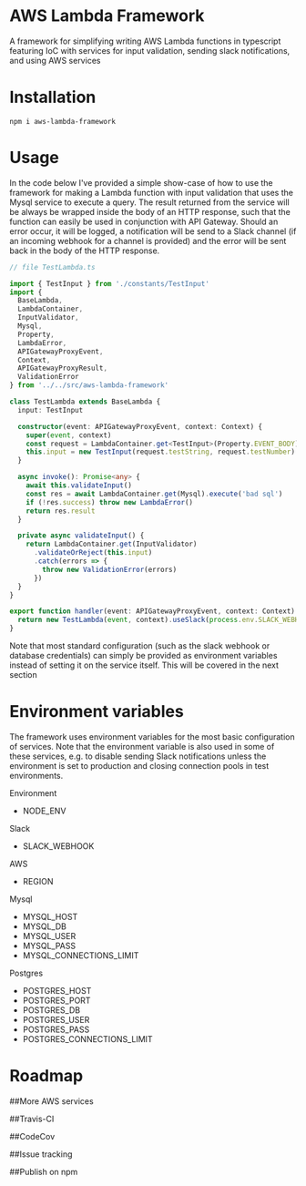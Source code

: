 # AWS Lambda Framework

A framework for simplifying writing AWS Lambda functions in typescript featuring IoC with services for input validation, sending slack notifications, and using AWS services

# Installation

```
npm i aws-lambda-framework
```

# Usage

In the code below I've provided a simple show-case of how to use the framework for making a Lambda function with input validation that uses the Mysql service to execute a query. The result returned from the service will be always be wrapped inside the body of an HTTP response, such that the function can easily be used in conjunction with API Gateway. Should an error occur, it will be logged, a notification will be send to a Slack channel (if an incoming webhook for a channel is provided) and the error will be sent back in the body of the HTTP response.

```typescript
// file TestLambda.ts

import { TestInput } from './constants/TestInput'
import {
  BaseLambda,
  LambdaContainer,
  InputValidator,
  Mysql,
  Property,
  LambdaError,
  APIGatewayProxyEvent,
  Context,
  APIGatewayProxyResult,
  ValidationError
} from '../../src/aws-lambda-framework'

class TestLambda extends BaseLambda {
  input: TestInput

  constructor(event: APIGatewayProxyEvent, context: Context) {
    super(event, context)
    const request = LambdaContainer.get<TestInput>(Property.EVENT_BODY)
    this.input = new TestInput(request.testString, request.testNumber)
  }

  async invoke(): Promise<any> {
    await this.validateInput()
    const res = await LambdaContainer.get(Mysql).execute('bad sql')
    if (!res.success) throw new LambdaError()
    return res.result
  }

  private async validateInput() {
    return LambdaContainer.get(InputValidator)
      .validateOrReject(this.input)
      .catch(errors => {
        throw new ValidationError(errors)
      })
  }
}

export function handler(event: APIGatewayProxyEvent, context: Context): Promise<APIGatewayProxyResult> {
  return new TestLambda(event, context).useSlack(process.env.SLACK_WEBHOOK!).handler()
}
```

Note that most standard configuration (such as the slack webhook or database credentials) can simply be provided as environment variables instead of setting it on the service itself. This will be covered in the next section

# Environment variables

The framework uses environment variables for the most basic configuration of services. Note that the environment variable is also used in some of these services, e.g. to disable sending Slack notifications unless the environment is set to production and closing connection pools in test environments.

Environment

- NODE_ENV

Slack

- SLACK_WEBHOOK

AWS

- REGION

Mysql

- MYSQL_HOST
- MYSQL_DB
- MYSQL_USER
- MYSQL_PASS
- MYSQL_CONNECTIONS_LIMIT

Postgres

- POSTGRES_HOST
- POSTGRES_PORT
- POSTGRES_DB
- POSTGRES_USER
- POSTGRES_PASS
- POSTGRES_CONNECTIONS_LIMIT

# Roadmap

##More AWS services

##Travis-CI

##CodeCov

##Issue tracking

##Publish on npm
